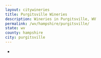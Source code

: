 ```yaml
---
layout: citywineries
title: Purgitsville Wineries
description: Wineries in Purgitsville, WV
permalink: /wv/hampshire/purgitsville/
state: wv
county: hampshire
city: purgitsville
---
```

-
